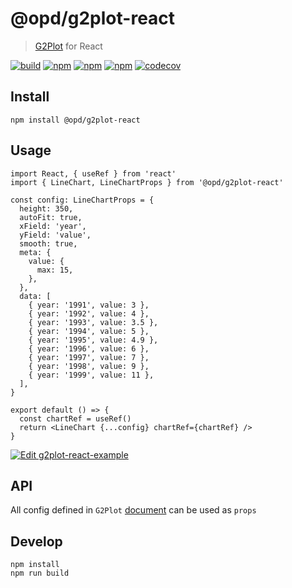# @opd/g2plot-react

> [G2Plot](https://g2plot.antv.vision/) for React

[![build](https://github.com/open-data-plan/g2plot-react/workflows/build/badge.svg)](https://github.com/open-data-plan/g2plot-react/actions?query=workflow%3Abuild)
[![npm](https://img.shields.io/npm/v/@opd/g2plot-react.svg)](https://www.npmjs.com/package/@opd/g2plot-react)
[![npm](https://img.shields.io/npm/dm/@opd/g2plot-react.svg)](https://www.npmjs.com/package/@opd/g2plot-react)
[![npm](https://img.shields.io/npm/l/@opd/g2plot-react.svg)](https://www.npmjs.com/package/@opd/g2plot-react)
[![codecov](https://codecov.io/gh/open-data-plan/g2plot-react/branch/master/graph/badge.svg)](https://codecov.io/gh/open-data-plan/g2plot-react)

## Install

```
npm install @opd/g2plot-react
```

## Usage

```tsx
import React, { useRef } from 'react'
import { LineChart, LineChartProps } from '@opd/g2plot-react'

const config: LineChartProps = {
  height: 350,
  autoFit: true,
  xField: 'year',
  yField: 'value',
  smooth: true,
  meta: {
    value: {
      max: 15,
    },
  },
  data: [
    { year: '1991', value: 3 },
    { year: '1992', value: 4 },
    { year: '1993', value: 3.5 },
    { year: '1994', value: 5 },
    { year: '1995', value: 4.9 },
    { year: '1996', value: 6 },
    { year: '1997', value: 7 },
    { year: '1998', value: 9 },
    { year: '1999', value: 11 },
  ],
}

export default () => {
  const chartRef = useRef()
  return <LineChart {...config} chartRef={chartRef} />
}
```

[![Edit g2plot-react-example](https://codesandbox.io/static/img/play-codesandbox.svg)](https://codesandbox.io/s/g2plot-react-example-xx3gp?fontsize=14&hidenavigation=1&theme=dark)

## API

All config defined in `G2Plot` [document](https://g2plot.antv.vision/zh/docs/manual/introduction) can be used as `props`

## Develop

```
npm install
npm run build
```
